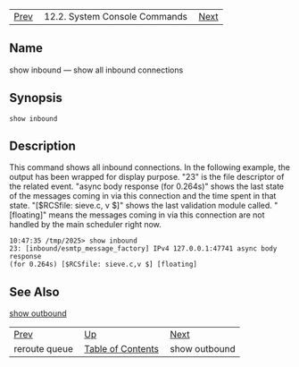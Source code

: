 |     |     |     |
| --- | --- | --- |
| [Prev](console_commands.reroute_queue)  | 12.2. System Console Commands |  [Next](console_commands.show_outbound.php) |

<a name="console_commands.show_inbound"></a>
## Name

show inbound — show all inbound connections

## Synopsis

`show inbound`

<a name="idp16276400"></a>
## Description

This command shows all inbound connections. In the following example, the output has been wrapped for display purpose. "23" is the file descriptor of the related event. "async body response (for 0.264s)" shows the last state of the messages coming in via this connection and the time spent in that state. "[$RCSfile: sieve.c, v $]" shows the last validation module called. "[floating]" means the messages coming in via this connection are not handled by the main scheduler right now.

```
10:47:35 /tmp/2025> show inbound
23: [inbound/esmtp_message_factory] IPv4 127.0.0.1:47741 async body response
(for 0.264s) [$RCSfile: sieve.c,v $] [floating]
```
<a name="idp16279296"></a>
## See Also

[show outbound](console_commands.show_outbound "show outbound")

|     |     |     |
| --- | --- | --- |
| [Prev](console_commands.reroute_queue)  | [Up](console.commands.non-module.php) |  [Next](console_commands.show_outbound.php) |
| reroute queue  | [Table of Contents](index) |  show outbound |
